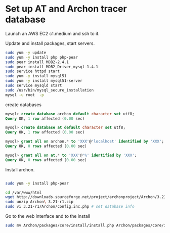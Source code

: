 # Set up AT and Archon tracer database

Launch an AWS EC2 c1.medium and ssh to it.

Update and install packages, start servers.

```sh
sudo yum -y update
sudo yum -y install php php-pear
sudo pear install MDB2-2.4.1
sudo pear install MDB2_Driver_mysql-1.4.1
sudo service httpd start
sudo yum -y install mysql51
sudo yum -y install mysql51-server
sudo service mysqld start
sudo /usr/bin/mysql_secure_installation
mysql -u root  -p

```

create databases

```sql
mysql> create database archon default character set utf8;
Query OK, 1 row affected (0.00 sec)

mysql> create database at default character set utf8;
Query OK, 1 row affected (0.00 sec)

mysql> grant all on archon.* to 'XXX'@'localhost' identified by 'XXX';
Query OK, 0 rows affected (0.00 sec)

mysql> grant all on at.* to 'XXX'@'%' identified by 'XXX';
Query OK, 0 rows affected (0.00 sec)

```

Install archon.

```sh

sudo yum -y install php-pear

cd /var/www/html
wget http://downloads.sourceforge.net/project/archonproject/Archon/3.21/Archon%203.21-r1.zip
sudo unzip Archon\ 3.21-r1.zip
sudo vi 3.21-r1/Archon/config.inc.php # set database info

```

Go to the web interface and to the install

```sh
sudo mv Archon/packages/core/install/install.php Archon/packages/core/install/install-done.php
```
